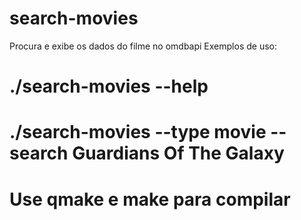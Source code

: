 # search-movies
Procura e exibe os dados do filme no omdbapi
Exemplos de uso:
# ./search-movies --help
# ./search-movies --type movie --search Guardians Of The Galaxy
# 
# Use qmake e make para compilar
